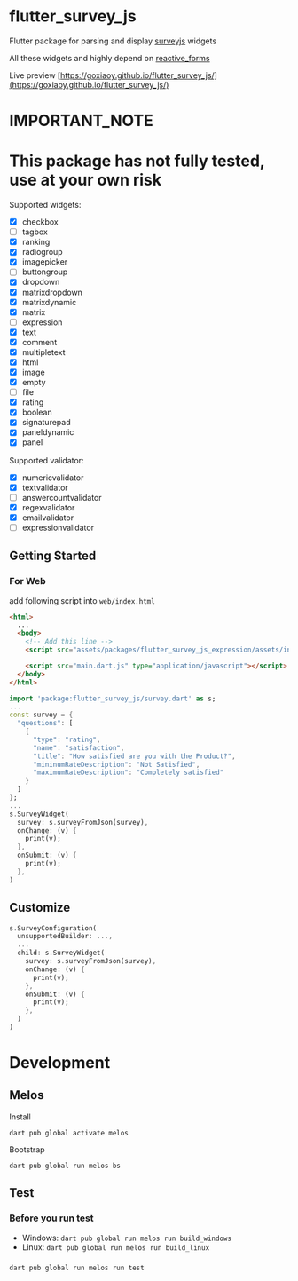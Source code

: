 # flutter_survey_js

Flutter package for parsing and display [surveyjs](https://surveyjs.io/) widgets

All these widgets and highly depend on [reactive_forms](https://pub.dev/packages/reactive_forms)

Live preview [https://goxiaoy.github.io/flutter_survey_js/](https://goxiaoy.github.io/flutter_survey_js/)

# IMPORTANT_NOTE

# This package has not fully tested, use at your own risk

Supported widgets:

- [x] checkbox
- [ ] tagbox
- [x] ranking
- [x] radiogroup
- [x] imagepicker
- [ ] buttongroup
- [x] dropdown
- [x] matrixdropdown
- [x] matrixdynamic
- [x] matrix
- [ ] expression
- [x] text
- [x] comment
- [x] multipletext
- [x] html
- [x] image
- [x] empty
- [ ] file
- [x] rating
- [x] boolean
- [x] signaturepad
- [x] paneldynamic
- [x] panel

Supported validator:

- [x] numericvalidator
- [x] textvalidator
- [ ] answercountvalidator
- [x] regexvalidator
- [x] emailvalidator
- [ ] expressionvalidator

## Getting Started

### For Web
add following script into `web/index.html`
```html
<html>
  ...
  <body>
    <!-- Add this line -->
    <script src="assets/packages/flutter_survey_js_expression/assets/index.js"></script>

    <script src="main.dart.js" type="application/javascript"></script>
  </body>
</html>

```

```dart
import 'package:flutter_survey_js/survey.dart' as s;
...
const survey = {
  "questions": [
    {
      "type": "rating",
      "name": "satisfaction",
      "title": "How satisfied are you with the Product?",
      "mininumRateDescription": "Not Satisfied",
      "maximumRateDescription": "Completely satisfied"
    }
  ]
};
...
s.SurveyWidget(
  survey: s.surveyFromJson(survey),
  onChange: (v) {
    print(v);
  },
  onSubmit: (v) {
    print(v);
  },
)


```

## Customize
```dart
s.SurveyConfiguration(
  unsupportedBuilder: ...,
  ...
  child: s.SurveyWidget(
    survey: s.surveyFromJson(survey),
    onChange: (v) {
      print(v);
    },
    onSubmit: (v) {
      print(v);
    },
  )
)


```

# Development
## Melos

Install
```shell
dart pub global activate melos
```
Bootstrap
```shell
dart pub global run melos bs
```

## Test

### Before you run test

- Windows: `dart pub global run melos run build_windows`
- Linux: `dart pub global run melos run build_linux`
###
`dart pub global run melos run test`